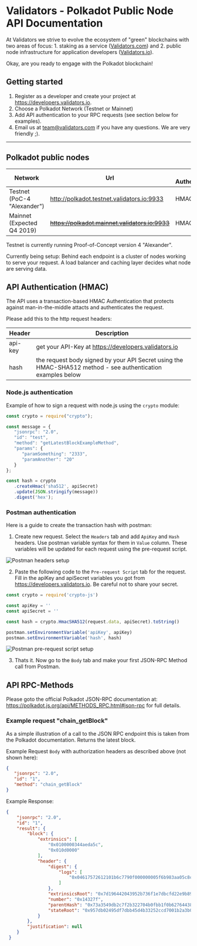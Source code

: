 Validators - Polkadot Public Node API Documentation
=====================================
At Validators we strive to evolve the ecosystem of "green" blockchains with two areas of focus: 1. staking as a service ([Validators.com](https://validators.com)) and 2. public node infrastructure for application developers ([Validators.io](https://validators.io)).

Okay, are you ready to engage with the Polkadot blockchain!

Getting started
---------------

1. Register as a developer and create your project at https://developers.validators.io.
2. Choose a Polkadot Network (Testnet or Mainnet)
3. Add API authentication to your RPC requests (see section below for examples).
4. Email us at team@validators.com if you have any questions. We are very friendly ;).
* * *

Polkadot public nodes
-----

| **Network** | **Url** | **API Authentication** |
|------------|-------------------------------------------------|------------|
| Testnet (PoC-4 "Alexander")  | http://polkadot.testnet.validators.io:9933 | HMAC |
| Mainnet (Expected Q4 2019)  | ~~https://polkadot.mainnet.validators.io:9933~~ | HMAC |

Testnet is currently running Proof-of-Concept version 4 "Alexander".

Currently being setup:
Behind each endpoint is a cluster of nodes working to serve your request. A load balancer and caching layer decides what node are serving data.


API Authentication (HMAC)
-----
The API uses a transaction-based HMAC Authentication that protects against man-in-the-middle attacts and authenticates the request. 

Please add this to the http request headers:

| **Header** | **Description**                                                                               |
|------------|-----------------------------------------------------------------------------------------------|
| api-key    | get your API-Key at https://developers.validators.io                                                                                  |
| hash       | the request body signed by your API Secret using the HMAC-SHA512 method - see authentication examples below |


### Node.js authentication

Example of how to sign a request with node.js using the `crypto` module:

```js
const crypto = require("crypto");

const message = {
   "jsonrpc": "2.0",
   "id": "test",
   "method": "getLatestBlockExampleMethod",
   "params": {
      "paramSomething": "2333",
      "paramAnother": "20"
   }
};

const hash = crypto
   .createHmac('sha512', apiSecret)
   .update(JSON.stringify(message))
   .digest('hex');
```

### Postman authentication

Here is a guide to create the transaction hash with postman: 

1. Create new request. Select the `Headers` tab and add `ApiKey` and `Hash` headers. Use postman variable syntax for them in `Value` column. These variables will be updated for each request using the pre-request script.

![Postman headers setup](https://static.validators.com/images/Postman-Hmac-headers.png)

2. Paste the following code to the `Pre-request Script` tab for the request. Fill in the apiKey and apiSecret variables you got from https://developers.validators.io. Be careful not to share your secret.

```js
const crypto = require('crypto-js')

const apiKey = ''
const apiSecret = ''

const hash = crypto.HmacSHA512(request.data, apiSecret).toString()

postman.setEnvironmentVariable('apiKey', apiKey)
postman.setEnvironmentVariable('hash', hash)
```

![Postman pre-request script setup](https://static.validators.com/images/Postman-Hmac-configuration.png)

3. Thats it. Now go to the `Body` tab and make your first JSON-RPC Method call from Postman. 

API RPC-Methods
-----

Please goto the official Polkadot JSON-RPC documentation at: https://polkadot.js.org/api/METHODS_RPC.html#json-rpc for full details.


### Example request "chain_getBlock"

As a simple illustration of a call to the JSON RPC endpoint this is taken from the Polkadot documentation. Returns the latest block.


Example Request `Body` with authorization headers as described above (not shown here):

```json
{
   "jsonrpc": "2.0",
   "id": "1",
   "method": "chain_getBlock"
}
```

<p></p>
<p>
Example Response:
</p>

```json
{
    "jsonrpc": "2.0",
    "id": "1",
    "result": {
        "block": {
            "extrinsics": [
                "0x0100000344aeda5c",
                "0x010d0000"
            ],
            "header": {
                "digest": {
                    "logs": [
                        "0x04617572612101b6c7790f000000005f6b983aa05c8c75d56e5bd0c2eaddcbeec0f50d200f9ee04fc0273d2d03efd2507c6c9678ec793e4568d1ebe1cf3aac1daddc8557db78d7d1a6906a3ccc0406"
                    ]
                },
                "extrinsicsRoot": "0x7d196442043952b736f1e7dbcfd22e9b89e609c6bbbb87b2beec1f2f8755f159",
                "number": "0x14327f",
                "parentHash": "0x73a3549db2c7f2b322704b0fbb1f0b62764438afa1d01599d01c8965159f8713",
                "stateRoot": "0x957db02495df7dbb45d4b33252ccd7001b2a3b0ade912572ddebd384ea8031e5"
            }
        },
        "justification": null
    }
 }
 ```
